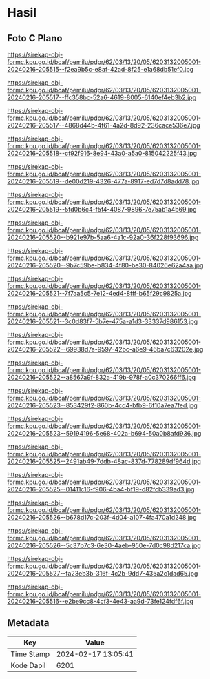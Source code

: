 # Hasil

## Foto C Plano

https://sirekap-obj-formc.kpu.go.id/bcaf/pemilu/pdpr/62/03/13/20/05/6203132005001-20240216-205515--f2ea9b5c-e8af-42ad-8f25-e1a68db51ef0.jpg

https://sirekap-obj-formc.kpu.go.id/bcaf/pemilu/pdpr/62/03/13/20/05/6203132005001-20240216-205517--ffc358bc-52a6-4619-8005-6140ef4eb3b2.jpg

https://sirekap-obj-formc.kpu.go.id/bcaf/pemilu/pdpr/62/03/13/20/05/6203132005001-20240216-205517--4868d44b-4f61-4a2d-8d92-236cace536e7.jpg

https://sirekap-obj-formc.kpu.go.id/bcaf/pemilu/pdpr/62/03/13/20/05/6203132005001-20240216-205518--cf92f916-8e94-43a0-a5a0-815042225f43.jpg

https://sirekap-obj-formc.kpu.go.id/bcaf/pemilu/pdpr/62/03/13/20/05/6203132005001-20240216-205519--de00d219-4326-477a-8917-ed7d7d8add78.jpg

https://sirekap-obj-formc.kpu.go.id/bcaf/pemilu/pdpr/62/03/13/20/05/6203132005001-20240216-205519--5fd0b6c4-f5f4-4087-9896-7e75ab1a4b69.jpg

https://sirekap-obj-formc.kpu.go.id/bcaf/pemilu/pdpr/62/03/13/20/05/6203132005001-20240216-205520--b921e97b-5aa6-4a1c-92a0-36f228f93696.jpg

https://sirekap-obj-formc.kpu.go.id/bcaf/pemilu/pdpr/62/03/13/20/05/6203132005001-20240216-205520--9b7c59be-b834-4f80-be30-84026e62a4aa.jpg

https://sirekap-obj-formc.kpu.go.id/bcaf/pemilu/pdpr/62/03/13/20/05/6203132005001-20240216-205521--7f7aa5c5-7e12-4ed4-8fff-b65f29c9825a.jpg

https://sirekap-obj-formc.kpu.go.id/bcaf/pemilu/pdpr/62/03/13/20/05/6203132005001-20240216-205521--3c0d83f7-5b7e-475a-a1d3-33337d986153.jpg

https://sirekap-obj-formc.kpu.go.id/bcaf/pemilu/pdpr/62/03/13/20/05/6203132005001-20240216-205522--69938d7a-9597-42bc-a6e9-46ba7c63202e.jpg

https://sirekap-obj-formc.kpu.go.id/bcaf/pemilu/pdpr/62/03/13/20/05/6203132005001-20240216-205522--a8567a9f-832a-419b-978f-a0c370266ff6.jpg

https://sirekap-obj-formc.kpu.go.id/bcaf/pemilu/pdpr/62/03/13/20/05/6203132005001-20240216-205523--853429f2-860b-4cd4-bfb9-6f10a7ea7fed.jpg

https://sirekap-obj-formc.kpu.go.id/bcaf/pemilu/pdpr/62/03/13/20/05/6203132005001-20240216-205523--59194196-5e68-402a-b694-50a0b8afd936.jpg

https://sirekap-obj-formc.kpu.go.id/bcaf/pemilu/pdpr/62/03/13/20/05/6203132005001-20240216-205525--2491ab49-7ddb-48ac-837d-778289df964d.jpg

https://sirekap-obj-formc.kpu.go.id/bcaf/pemilu/pdpr/62/03/13/20/05/6203132005001-20240216-205525--01411c16-f906-4ba4-bf19-d82fcb339ad3.jpg

https://sirekap-obj-formc.kpu.go.id/bcaf/pemilu/pdpr/62/03/13/20/05/6203132005001-20240216-205526--b678d17c-203f-4d04-a107-4fa470a1d248.jpg

https://sirekap-obj-formc.kpu.go.id/bcaf/pemilu/pdpr/62/03/13/20/05/6203132005001-20240216-205526--5c37b7c3-6e30-4aeb-950e-7d0c98d217ca.jpg

https://sirekap-obj-formc.kpu.go.id/bcaf/pemilu/pdpr/62/03/13/20/05/6203132005001-20240216-205527--fa23eb3b-316f-4c2b-9dd7-435a2c1dad65.jpg

https://sirekap-obj-formc.kpu.go.id/bcaf/pemilu/pdpr/62/03/13/20/05/6203132005001-20240216-205516--e2be9cc8-4cf3-4e43-aa9d-73fe124fdf6f.jpg


## Metadata

| Key        | Value               |
| ---------- | ------------------- |
| Time Stamp | 2024-02-17 13:05:41 |
| Kode Dapil | 6201                |



